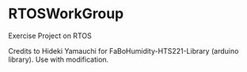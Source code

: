 # RTOSWorkGroup
Exercise Project on RTOS

Credits to Hideki Yamauchi for FaBoHumidity-HTS221-Library (arduino library).
Use with modification.


